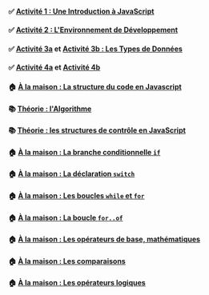#### ✅ [**Activité 1 : Une Introduction à JavaScript**](https://github.com/sangafabrice/pis-lesson/blob/main/Activit%C3%A9-01.md)
#### ✅ [**Activité 2 : L'Environnement de Développement**](https://github.com/sangafabrice/pis-lesson/blob/main/Activit%C3%A9-02.md)
#### ✅ [**Activité 3a**](https://github.com/sangafabrice/pis-lesson/blob/main/Activit%C3%A9-03a.md) et [**Activité 3b : Les Types de Données**](https://github.com/sangafabrice/pis-lesson/blob/main/Activit%C3%A9-03b.md)
#### ✅ [**Activité 4a**](https://github.com/sangafabrice/pis-lesson/blob/main/Activit%C3%A9-04a.md) et [**Activité 4b**](https://github.com/sangafabrice/pis-lesson/blob/main/Activit%C3%A9-04b.md)
#### 🏠 [**À la maison : La structure du code en Javascript**](https://fr.javascript.info/structure)
#### 📚 [**Théorie : l'Algorithme**](https://github.com/sangafabrice/pis-lesson/blob/main/Activit%C3%A9-05.md)
#### 📚 [**Théorie : les structures de contrôle en JavaScript**](https://docs.google.com/presentation/d/1OQdEbvvFbq1OIieIx3Bp_l6lc9Y8nHBo/edit?usp=share_link&ouid=108954906528513046604&rtpof=true&sd=true)
#### 🏠 [**À la maison : La branche conditionnelle `if`**](https://fr.javascript.info/ifelse)
#### 🏠 [**À la maison : La déclaration `switch`**](https://fr.javascript.info/switch)
#### 🏠 [**À la maison : Les boucles `while` et `for`**](https://fr.javascript.info/while-for)
#### 🏠 [**À la maison : La boucle `for..of`**](https://www.w3schools.com/js/js_loop_forof.asp)
#### 🏠 [**À la maison : Les opérateurs de base, mathématiques**](https://fr.javascript.info/operators)
#### 🏠 [**À la maison : Les comparaisons**](https://fr.javascript.info/comparison)
#### 🏠 [**À la maison : Les opérateurs logiques**](https://fr.javascript.info/logical-operators)
